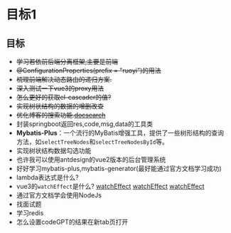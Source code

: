 # 目标1

## 目标
- ~~学习若依前后端分离框架,主要是前端~~
- ~~@ConfigurationProperties(prefix = "ruoyi")的用法~~
- ~~梳理前端解决动态路由的递归方案.~~
- ~~深入测试一下vue3的proxy用法~~
- ~~怎么更好的获取el-cascader的值?~~
- ~~实现树状结构的数据的增删改查~~
- ~~优化博客的搜索功能.[docsearch](https://docsearch.algolia.com/)~~
- 封装springboot返回res,code,msg,data的工具类
- **Mybatis-Plus**：一个流行的MyBatis增强工具，提供了一些树形结构的查询方法，如`selectTreeNodes`和`selectTreeNodesById`等。
- 实现树状结构数据勾选功能
- 也许我可以使用antdesign的vue2版本的后台管理系统
- 好好学习mybatis-plus,mybatis-generator(最好能通过官方文档学习成功)
- lambda表达式是什么?
- vue3的`watchEffect`是什么? [watchEffect](https://cn.vuejs.org/guide/essentials/watchers.html#callback-flush-timing) [watchEffect](https://cn.vuejs.org/guide/essentials/watchers.html#watcheffect) [watchEffect](https://cn.vuejs.org/examples/#fetching-data)
- 通过官方文档学会使用NodeJs
- 找面试题
- 学习redis
- 怎么设置codeGPT的结果在新tab页打开